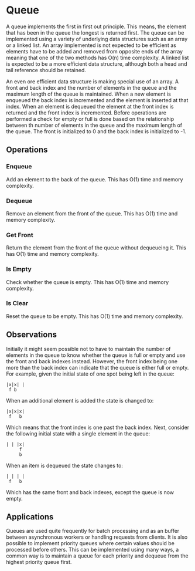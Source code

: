 # Queue

A queue implements the first in first out principle. This means, the element that has been in the queue the longest is returned first. The queue can be implemented using a variety of underlying data structures such as an array or a linked list. An array implemented is not expected to be efficient as elements have to be added and removed from opposite ends of the array meaning that one of the two methods has O(n) time complexity. A linked list is expected to be a more efficient data structure, although both a head and tail reference should be retained.

An even ore efficient data structure is making special use of an array. A front and back index and the number of elements in the queue and the maximum length of the queue is maintained. When a new element is enqueued the back index is incremented and the element is inserted at that index. When an element is dequeued the element at the front index is returned and the front index is incremented. Before operations are performed a check for empty or full is done based on the relationship between th number of elements in the queue and the maximum length of the queue. The front is initialized to 0 and the back index is initialized to -1.

## Operations

### Enqueue

Add an element to the back of the queue. This has O(1) time and memory complexity.

### Dequeue

Remove an element from the front of the queue. This has O(1) time and memory complexity.

### Get Front

Return the element from the front of the queue without dequeueing it. This has O(1) time and memory complexity.

### Is Empty

Check whether the queue is empty. This has O(1) time and memory complexity.

### Is Clear

Reset the queue to be empty. This has O(1) time and memory complexity.

## Observations

Initially it might seem possible not to have to maintain the number of elements in the queue to know whether the queue is full or empty and use the front and back indexes instead. However, the front index being one more than the back index can indicate that the queue is either full or empty. For example, given the initial state of one spot being left in the queue:

```
|x|x| |
 f b
```

When an additional element is added the state is changed to:

```
|x|x|x|
 f   b
```

Which means that the front index is one past the back index. Next, consider the following initial state with a single element in the queue:

```
| | |x|
     f
     b
```

When an item is dequeued the state changes to:

```
| | | |
 f   b
```

Which has the same front and back indexes, except the queue is now empty.

## Applications

Queues are used quite frequently for batch processing and as an buffer between asynchronous workers or handling requests from clients. It is also possible to implement priority queues where certain values should be processed before others. This can be implemented using many ways, a common way is to maintain a queue for each priority and dequeue from the highest priority queue first.

